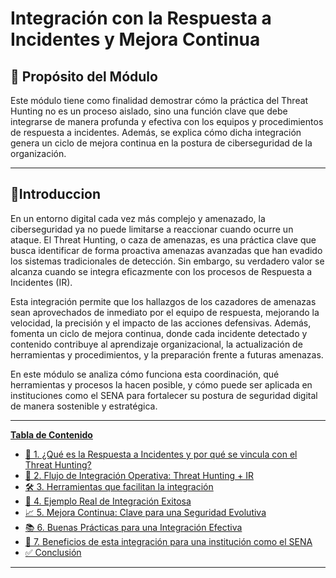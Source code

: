 # Integración con la Respuesta a Incidentes y Mejora Continua

## 🎯 Propósito del Módulo

Este módulo tiene como finalidad demostrar cómo la práctica del Threat Hunting no es un proceso aislado, sino una función clave que debe integrarse de manera profunda y efectiva con los equipos y procedimientos de respuesta a incidentes. Además, se explica cómo dicha integración genera un ciclo de mejora continua en la postura de ciberseguridad de la organización.

---

## 🔰Introduccion

En un entorno digital cada vez más complejo y amenazado, la ciberseguridad ya no puede limitarse a reaccionar cuando ocurre un ataque. El Threat Hunting, o caza de amenazas, es una práctica clave que busca identificar de forma proactiva amenazas avanzadas que han evadido los sistemas tradicionales de detección. Sin embargo, su verdadero valor se alcanza cuando se integra eficazmente con los procesos de Respuesta a Incidentes (IR).

Esta integración permite que los hallazgos de los cazadores de amenazas sean aprovechados de inmediato por el equipo de respuesta, mejorando la velocidad, la precisión y el impacto de las acciones defensivas. Además, fomenta un ciclo de mejora continua, donde cada incidente detectado y contenido contribuye al aprendizaje organizacional, la actualización de herramientas y procedimientos, y la preparación frente a futuras amenazas.

En este módulo se analiza cómo funciona esta coordinación, qué herramientas y procesos la hacen posible, y cómo puede ser aplicada en instituciones como el SENA para fortalecer su postura de seguridad digital de manera sostenible y estratégica.

---

[**Tabla de Contenido**](https://github.com/Karovil/Threat_Hunting/tree/M%C3%B3dulo-7-Integraci%C3%B3n-con-la-Respuesta-a-Incidentes-y-Mejora-Continua-Coordinaci%C3%B3n-con-equipos-de-respuesta-a-incidentes/Tabla%20de%20Contenido)


- [🔐 1. ¿Qué es la Respuesta a Incidentes y por qué se vincula con el Threat Hunting?](https://github.com/Karovil/Threat_Hunting/blob/M%C3%B3dulo-7-Integraci%C3%B3n-con-la-Respuesta-a-Incidentes-y-Mejora-Continua-Coordinaci%C3%B3n-con-equipos-de-respuesta-a-incidentes/Tabla%20de%20Contenido/%F0%9F%94%90Respuesta%20a%20Incidentes.md)
- [🧠 2. Flujo de Integración Operativa: Threat Hunting + IR](#2-flujo-de-integración-operativa)
- [🛠️ 3. Herramientas que facilitan la integración](#3-herramientas-que-facilitan-la-integración)
- [🧪 4. Ejemplo Real de Integración Exitosa](#4-caso-real-solarwinds-2020)
- [📈 5. Mejora Continua: Clave para una Seguridad Evolutiva](#5-mejora-continua)
- [📚 6. Buenas Prácticas para una Integración Efectiva](#6-buenas-prácticas)
- [🧩 7. Beneficios de esta integración para una institución como el SENA](#7-impacto-para-el-sena)
- [✅ Conclusión](#-conclusión)

---


